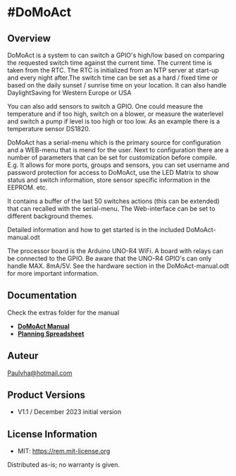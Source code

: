 #DoMoAct
===========================================================

## Overview
DoMoAct is a system to can switch a GPIO's high/low based on comparing the requested switch time against the current time. The current time is taken from the RTC. The RTC is initialized from an NTP server at start-up and every night after.The switch time can be set as a hard / fixed time or based on the daily sunset / sunrise time on your location. It can also handle DaylightSaving for Western Europe or USA<br>

You can also add sensors to switch a GPIO. One could measure the temperature and if too high, switch on a blower, or measure the waterlevel and switch a pump if level is too high or too low. As an example there is a temperature sensor DS1820.<br>

DoMoAct has a serial-menu which is the primary source for configuration and a WEB-menu that is mend for the user. Next to configuration there are a number of parameters that can be set for customization before compile. E.g. It allows for  more ports, groups and sensors, you can set username and password protection for access to DoMoAct, use the LED Matrix to show status and switch information, store sensor specific information in the EEPROM. etc.

It contains a buffer of the last 50 switches actions (this can be extended) that can recalled with the serial-menu. The Web-interface can be set to different background themes.

Detailed information and how to get started is in the included DoMoAct-manual.odt <br>

The processor board is the Arduino UNO-R4 WiFi. A board with relays can be connected to the GPIO. Be aware that the UNO-R4 GPIO's can only handle MAX. 8mA/5V. See the hardware section in the DoMoAct-manual.odt for more important information.


## Documentation
Check the extras folder for the manual
* **[DoMoAct Manual](./extras/DomoAct-manual.odt)**
* **[Planning Spreadsheet](./extras/DoMoAct_form.xls)**

## Auteur
Paulvha@hotmail.com

## Product Versions
* V1.1 / December 2023 initial version


## License Information
* MIT: https://rem.mit-license.org

Distributed as-is; no warranty is given.

